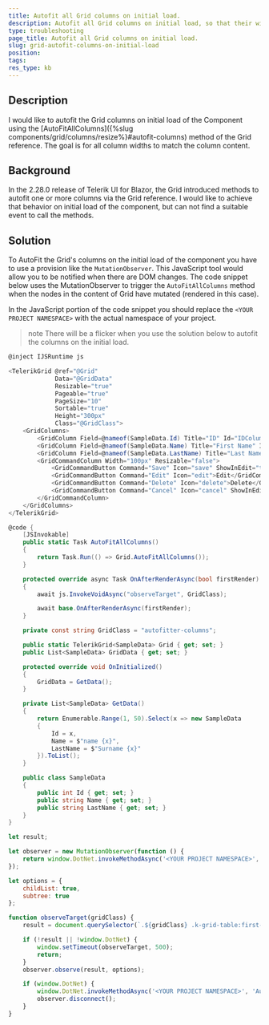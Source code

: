 ```yaml
---
title: Autofit all Grid columns on initial load. 
description: Autofit all Grid columns on initial load, so that their widths match their content. 
type: troubleshooting
page_title: Autofit all Grid columns on initial load. 
slug: grid-autofit-columns-on-initial-load
position: 
tags: 
res_type: kb
---
```



## Description

I would like to autofit the Grid columns on initial load of the Component using the [AutoFitAllColumns]({%slug components/grid/columns/resize%}#autofit-columns) method of the Grid reference. The goal is for all column widths to match the column content.

## Background

In the 2.28.0 release of Telerik UI for Blazor, the Grid introduced methods to autofit one or more columns via the Grid reference. I would like to achieve that behavior on initial load of the component, but can not find a suitable event to call the methods.

## Solution

To AutoFit the Grid's columns on the initial load of the component you have to use a provision like the `MutationObserver`. This JavaScript tool would allow you to be notified when there are DOM changes. The code snippet below uses the MutationObserver to trigger the `AutoFitAllColumns` method when the nodes in the content of Grid have mutated (rendered in this case). 

In the JavaScript portion of the code snippet you should replace the `<YOUR PROJECT NAMESPACE>` with the actual namespace of your project. 

>note There will be a flicker when you use the solution below to autofit the columns on the initial load. 

````C#
@inject IJSRuntime js

<TelerikGrid @ref="@Grid"
             Data="@GridData"
             Resizable="true"
             Pageable="true" 
             PageSize="10" 
             Sortable="true" 
             Height="300px"
             Class="@GridClass">
    <GridColumns>
        <GridColumn Field=@nameof(SampleData.Id) Title="ID" Id="IDColumn" />
        <GridColumn Field=@nameof(SampleData.Name) Title="First Name" Id="NameColumn1" />
        <GridColumn Field=@nameof(SampleData.LastName) Title="Last Name" Id="NameColumn2" />
        <GridCommandColumn Width="100px" Resizable="false">
            <GridCommandButton Command="Save" Icon="save" ShowInEdit="true">Update</GridCommandButton>
            <GridCommandButton Command="Edit" Icon="edit">Edit</GridCommandButton>
            <GridCommandButton Command="Delete" Icon="delete">Delete</GridCommandButton>
            <GridCommandButton Command="Cancel" Icon="cancel" ShowInEdit="true">Cancel</GridCommandButton>
        </GridCommandColumn>
    </GridColumns>
</TelerikGrid>

@code {
    [JSInvokable]
    public static Task AutoFitAllColumns()
    {
        return Task.Run(() => Grid.AutoFitAllColumns());
    }

    protected override async Task OnAfterRenderAsync(bool firstRender)
    {
        await js.InvokeVoidAsync("observeTarget", GridClass);

        await base.OnAfterRenderAsync(firstRender);
    }

    private const string GridClass = "autofitter-columns";

    public static TelerikGrid<SampleData> Grid { get; set; }
    public List<SampleData> GridData { get; set; }

    protected override void OnInitialized()
    {
        GridData = GetData();
    }

    private List<SampleData> GetData()
    {
        return Enumerable.Range(1, 50).Select(x => new SampleData
        {
            Id = x,
            Name = $"name {x}",
            LastName = $"Surname {x}"
        }).ToList();
    }

    public class SampleData
    {
        public int Id { get; set; }
        public string Name { get; set; }
        public string LastName { get; set; }
    }
}
````
````JavaScript
let result;

let observer = new MutationObserver(function () {
    return window.DotNet.invokeMethodAsync('<YOUR PROJECT NAMESPACE>', 'AutoFitAllColumns');
});

let options = {
    childList: true,
    subtree: true
};

function observeTarget(gridClass) {
    result = document.querySelector(`.${gridClass} .k-grid-table:first-of-type`);

    if (!result || !window.DotNet) {
        window.setTimeout(observeTarget, 500);
        return;
    }
    observer.observe(result, options);

    if (window.DotNet) {
        window.DotNet.invokeMethodAsync('<YOUR PROJECT NAMESPACE>', 'AutoFitAllColumns');
        observer.disconnect();
    }
}
````